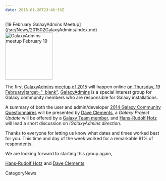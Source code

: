 ```yaml
---
date: 2015-01-28T23:46:33Z
---
```

<div class='newsItemHeader'>[19 February GalaxyAdmins Meetup](/src/News/201502GalaxyAdmins/index.md)</div>

<div class='left'><a href='/Community/GalaxyAdmins/Meetups/2015_02_19'><img src='/Images/Logos/GalaxyAdmins.png' alt='GalaxyAdmins meetup February 19' width="150" /></a></div>

The first [GalaxyAdmins](/src/Community/GalaxyAdmins/index.md) [meetup of 2015](/Community/GalaxyAdmins/Meetups/2015_02_19) will happen online [on Thursday, 19 February|target="_blank"](http://bit.ly/1yZJSkN).  [GalaxyAdmins](/src/Community/GalaxyAdmins/index.md) is a special interest group for Galaxy community members who are responsible for Galaxy installations.

A summary of both the user and admin/developer [2014 Galaxy Community Questionnaires](/News/2014Questionnaire) will be presented by [Dave Clements](/DaveClements), a *Galaxy Project Update* will be offered by a [Galaxy Team member](/GalaxyTeam), and   [Hans-Rudolf Hotz](/src/HansrudolfHotz/index.md) will lead a short discussion on *!GalaxyAdmins direction*.

Thanks to everyone for letting us know what dates and times worked best for you.  This time and day of the week worked for a remarkable 91% of respondents.

We are looking forward to starting this group again,

[Hans-Rudolf Hotz](/HansrudolfHotz) and [Dave Clements](/src/DaveClements/index.md)


CategoryNews
